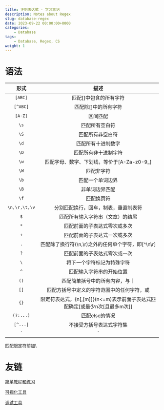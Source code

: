 ```yaml
---
title: 正则表达式 - 学习笔记
description: Notes about Regex
slug: database-regex
date: 2023-09-22 00:00:00+0000
categories:
    - Database
tags:
    - Database, Regex, CS
weight: 1
---
```


# 语法

|形式|描述|
|:-:|:-:|
|`[ABC]`|匹配[]中包含的所有字符|
|`[^ABC]`|匹配除[]中的所有字符|
|`[A-Z]`|区间匹配|
|`\s`|匹配所有空白符|
|`\S`|匹配所有非空白符|
|`\d`|匹配所有十进制数字|
|`\D`|匹配所有非十进制字符|
|`\w`|匹配字母、数字、下划线，等价于[A-Za-z0-9_]|
|`\W`|匹配非字符|
|`\b`|匹配一个单词边界|
|`\B`|非单词边界匹配|
|`\f`|匹配换页符|
|`\n,\r,\t,\v`|分别匹配换行，回车，制表，垂直制表符|
|`$`|匹配所有输入字符串（文章）的结尾|
|`*`|匹配前面的子表达式零次或多次|
|`+`|匹配前面的子表达式一次或多次|
|`.`|匹配除了换行符(\n,\r)之外的任何单个字符，即[^\n\r]|
|`?`|匹配前面的子表达式零次或一次|
|`\`|将下一个字符标记为特殊字符|
|`^`|匹配输入字符串的开始位置|
|`()`|匹配简单括号中的所有内容，与｜
|`[]`|匹配方括号中定义的字符范围中的任何字符，或|
|`{}`|限定符表达式，{n[,[m]]}(n<=m)表示前面子表达式匹配确定[或最少n次[且最多m次]]|
|`(?:...)`|匹配else的情况|
|`[^...]`|不接受方括号表达式字符集|
|`|`|选择|

匹配限定符前加\

# 友链

[简单教程和练习](https://regexone.com/)

[可视化工具](https://jex.im/regulex/)

[调试工具](https://regexr.com/)